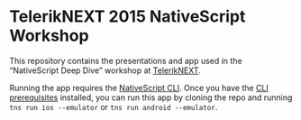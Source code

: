 # TelerikNEXT 2015 NativeScript Workshop

This repository contains the presentations and app used in the “NativeScript Deep Dive” workshop at [TelerikNEXT](http://teleriknext.com/).

Running the app requires the [NativeScript CLI](https://github.com/nativescript/nativescript-cli). Once you have the [CLI prerequisites](https://github.com/nativescript/nativescript-cli#system-requirements) installed, you can run this app by cloning the repo and running `tns run ios --emulator` or `tns run android --emulator`.
